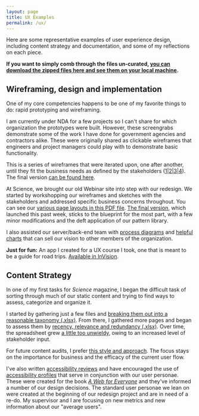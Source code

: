 ```yaml
---
layout: page
title: UX Examples
permalink: /ux/
---
```


Here are some representative examples of user experience design, including content strategy and documentation, and some of my reflections on each piece.

__If you want to simply comb through the files un-curated, [you can download the zipped files here and see them on your local machine](../files/full_files.zip).__

## Wireframing, design and implementation

One of my core competencies happens to be one of my favorite things to do: rapid prototyping and wireframing. 

I am currently under NDA for a few projects so I can't share for which organization the prototypes were built. However, these screengrabs demonstrate some of the work I have done for government agencies and contractors alike. These were originally shared as clickable wireframes that engineers and project managers could play with to demonstrate basic functionality. 



This is a series of wireframes that were iterated upon, one after another, until they fit the business needs as defined by the stakeholders ([1](../files/wireframeiteration1.jpg)\|[2](../files/wireframeiteration2.jpg)\|[3](../files/wireframeiteration3.jpg)\|[4](../files/wireframeiteration4.jpg)). The final version [can be found here](http://www.sciencemag.org/journals).

At Science, we brought our old Webinar site into step with our redesign. We started by workshopping our wireframes and sketches with the stakeholders and addressed specific business concerns throughout. You can see our [various page layouts in this PDF file](../files/Webinar_Page_Wireframes_Copy.pdf). [The final version](http://www.sciencemag.org/custom-publishing/webinars), which launched this past week, sticks to the blueprint for the most part, with a few minor modifications and the deft application of our pattern library.

I also assisted our server/back-end team with [process diagrams](../files/Journal_Importer_Process_Diagram.pdf) and [helpful charts](../files/Sciencemag.org_System_Diagram.pdf) that can sell our vision to other members of the organization.

__Just for fun:__ An app I created for a UX course I took, one that is meant to be a guide for road trips. [Available in InVision](https://invis.io/T23QCZQXP).

## Content Strategy

In one of my first tasks for *Science* magazine, I began the difficult task of sorting through much of our static content and trying to find ways to assess, categorize and organize it.

I started by gathering just a few files and [breaking them out into a reasonable taxonomy (.xlsx)](../files/Proposed_Taxonomy_Sections_-_Breakdown.xlsx). From there, I gathered more pages and began to assess them by [recency, relevance and redundancy (.xlsx)](../files/Untitled_spreadsheet.xlsx). Over time, the spreadsheet grew [a little too unwieldy](../files/Filemanager_Content_Inventory_-_Stakeholder_Review.xlsx), owing to an increased level of stakeholder input.

For future content audits, I prefer [this style and approach](../files/Content_Audit_Sheet.xlsx). The focus stays on the importance for business and the efficacy of the current user flow.

I've also written [accessibility reviews](../files/AccessibilityTestResults.pdf) and have encouraged the use of [accessibility profiles](https://uxmag.com/articles/book-excerpt-a-web-for-everyone) that serve in conjunction with our user personae. These were created for the book [*A Web for Everyone*](https://www.amazon.com/Web-Everyone-Designing-Accessible-Experiences/dp/1933820977) and they've informed a number of our design decisions. The standard user personae we lean on were created at the beginning of our redesign project and are in need of a re-do. My supervisor and I are focusing on new metrics and new information about our "average users".